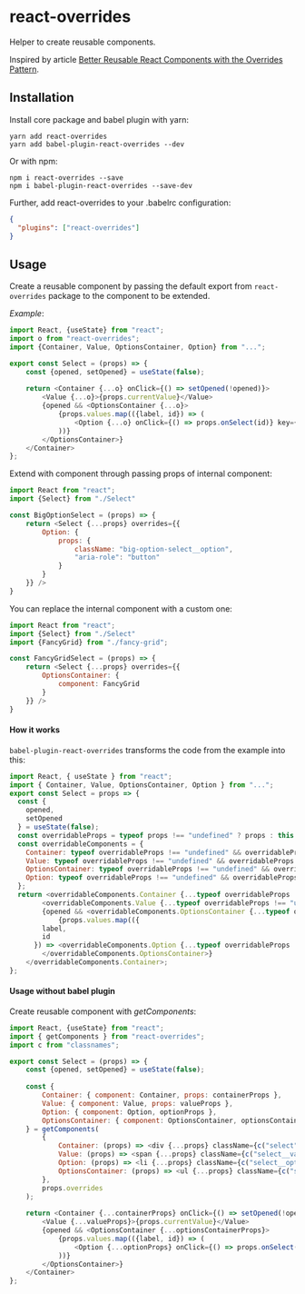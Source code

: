 # react-overrides
Helper to create reusable components.

Inspired by article 
[Better Reusable React Components with the Overrides Pattern](https://medium.com/@dschnr/better-reusable-react-components-with-the-overrides-pattern-9eca2339f646).

## Installation

Install core package and babel plugin with yarn:

```
yarn add react-overrides
yarn add babel-plugin-react-overrides --dev
```

Or with npm:

```
npm i react-overrides --save
npm i babel-plugin-react-overrides --save-dev
```

Further, add react-overrides to your .babelrc configuration:
```json
{
  "plugins": ["react-overrides"]
}
```

## Usage

Create a reusable component by passing the default export 
from `react-overrides` package to the component to be extended. 

*Example*:

```javascript
import React, {useState} from "react";
import o from "react-overrides";
import {Container, Value, OptionsContainer, Option} from "...";

export const Select = (props) => {
    const {opened, setOpened} = useState(false);
    
    return <Container {...o} onClick={() => setOpened(!opened)}>
        <Value {...o}>{props.currentValue}</Value>
        {opened && <OptionsContainer {...o}>
            {props.values.map(({label, id}) => (
                <Option {...o} onClick={() => props.onSelect(id)} key={id}>{label}</Option>
            ))}
        </OptionsContainer>}
    </Container>
};
```

Extend with component through passing props of internal component:
```javascript
import React from "react";
import {Select} from "./Select"

const BigOptionSelect = (props) => {
    return <Select {...props} overrides={{
        Option: {
            props: {
                className: "big-option-select__option",
                "aria-role": "button"
            }
        }
    }} />
}
```

You can replace the internal component with a custom one:
```javascript
import React from "react";
import {Select} from "./Select"
import {FancyGrid} from "./fancy-grid";

const FancyGridSelect = (props) => {
    return <Select {...props} overrides={{
        OptionsContainer: {
            component: FancyGrid
        }
    }} />
}
```

#### How it works
`babel-plugin-react-overrides` transforms the code from the example into this:
```javascript
import React, { useState } from "react";
import { Container, Value, OptionsContainer, Option } from "...";
export const Select = props => {
  const {
    opened,
    setOpened
  } = useState(false);
  const overridableProps = typeof props !== "undefined" ? props : this && typeof this.props !== "undefined" ? this.props : arguments[0];
  const overridableComponents = {
    Container: typeof overridableProps !== "undefined" && overridableProps.overrides && overridableProps.overrides.Container && overridableProps.overrides.Container.component || Container,
    Value: typeof overridableProps !== "undefined" && overridableProps.overrides && overridableProps.overrides.Value && overridableProps.overrides.Value.component || Value,
    OptionsContainer: typeof overridableProps !== "undefined" && overridableProps.overrides && overridableProps.overrides.OptionsContainer && overridableProps.overrides.OptionsContainer.component || OptionsContainer,
    Option: typeof overridableProps !== "undefined" && overridableProps.overrides && overridableProps.overrides.Option && overridableProps.overrides.Option.component || Option
  };
  return <overridableComponents.Container {...typeof overridableProps !== "undefined" && overridableProps.overrides && overridableProps.overrides.Container && overridableProps.overrides.Container.props || {}} onClick={() => setOpened(!opened)}>
        <overridableComponents.Value {...typeof overridableProps !== "undefined" && overridableProps.overrides && overridableProps.overrides.Value && overridableProps.overrides.Value.props || {}}>{props.currentValue}</overridableComponents.Value>
        {opened && <overridableComponents.OptionsContainer {...typeof overridableProps !== "undefined" && overridableProps.overrides && overridableProps.overrides.OptionsContainer && overridableProps.overrides.OptionsContainer.props || {}}>
            {props.values.map(({
        label,
        id
      }) => <overridableComponents.Option {...typeof overridableProps !== "undefined" && overridableProps.overrides && overridableProps.overrides.Option && overridableProps.overrides.Option.props || {}} onClick={() => props.onSelect(id)} key={id}>{label}</overridableComponents.Option>)}
        </overridableComponents.OptionsContainer>}
    </overridableComponents.Container>;
};

```


#### Usage without babel plugin

Create reusable component with *getComponents*: 
```javascript
import React, {useState} from "react";
import { getComponents } from "react-overrides";
import c from "classnames";

export const Select = (props) => {
    const {opened, setOpened} = useState(false);
    
    const {
        Container: { component: Container, props: containerProps },
        Value: { component: Value, props: valueProps },
        Option: { component: Option, optionProps },
        OptionsContainer: { component: OptionsContainer, optionsContainerProps }
    } = getComponents(
        {
            Container: (props) => <div {...props} className={c("select", props.className)} />,
            Value: (props) => <span {...props} className={c("select__value", props.className)} />,
            Option: (props) => <li {...props} className={c("select__option", props.className)} />,
            OptionsContainer: (props) => <ul {...props} className={c("select__options-container", props.className)} />,
        },
        props.overrides
    );
    
    return <Container {...containerProps} onClick={() => setOpened(!opened)}>
        <Value {...valueProps}>{props.currentValue}</Value>
        {opened && <OptionsContainer {...optionsContainerProps}>
            {props.values.map(({label, id}) => (
                <Option {...optionProps} onClick={() => props.onSelect(id)} key={id}>{label}</Option>
            ))}
        </OptionsContainer>}
    </Container>
};
```
